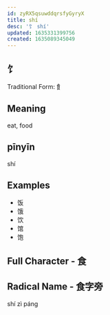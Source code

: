 ```yaml
---
id: zyRX5qsuwddqrsfyGyryX
title: shí
desc: '饣 shí'
updated: 1635331399756
created: 1635089345049
---
```


## 饣

Traditional Form: 飠

## Meaning

eat, food

## pīnyīn

shí

## Examples

- 饭
- 饿
- 饮
- 馆
- 饱

## Full Character - 食

## Radical Name - 食字旁

shí zì páng
